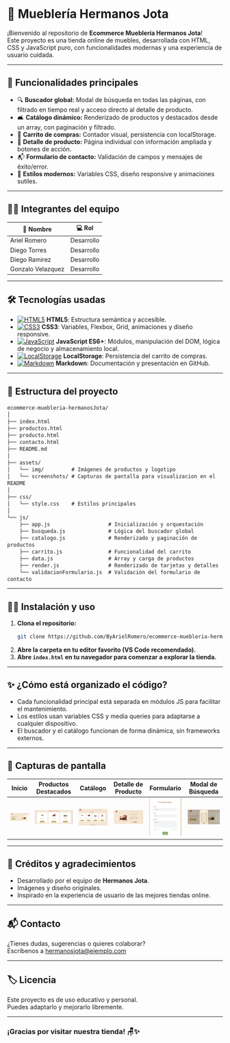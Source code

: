 # 🛒 Mueblería Hermanos Jota

¡Bienvenido al repositorio de **Ecommerce Mueblería Hermanos Jota**!  
Este proyecto es una tienda online de muebles, desarrollada con HTML, CSS y JavaScript puro, con funcionalidades modernas y una experiencia de usuario cuidada.

---

## 🚀 Funcionalidades principales

- 🔍 **Buscador global:** Modal de búsqueda en todas las páginas, con filtrado en tiempo real y acceso directo al detalle de producto.
- 🛋️ **Catálogo dinámico:** Renderizado de productos y destacados desde un array, con paginación y filtrado.
- 🛒 **Carrito de compras:** Contador visual, persistencia con localStorage.
- 📄 **Detalle de producto:** Página individual con información ampliada y botones de acción.
- 📬 **Formulario de contacto:** Validación de campos y mensajes de éxito/error.
- 🎨 **Estilos modernos:** Variables CSS, diseño responsive y animaciones sutiles.

---

## 👨‍💻 Integrantes del equipo

| 👤 Nombre           | 💻 Rol         |
|--------------------|-------------|
| Ariel Romero       | Desarrollo  |
| Diego Torres       | Desarrollo  |
| Diego Ramirez      | Desarrollo  |
| Gonzalo Velazquez  | Desarrollo  |

---

## 🛠️ Tecnologías usadas

- [![HTML5](https://img.shields.io/badge/HTML5-E34F26?logo=html5&logoColor=white)](https://developer.mozilla.org/es/docs/Web/HTML) **HTML5**: Estructura semántica y accesible.
- [![CSS3](https://img.shields.io/badge/CSS3-1572B6?logo=css3&logoColor=white)](https://developer.mozilla.org/es/docs/Web/CSS) **CSS3**: Variables, Flexbox, Grid, animaciones y diseño responsive.
- [![JavaScript](https://img.shields.io/badge/JavaScript-F7DF1E?logo=javascript&logoColor=black)](https://developer.mozilla.org/es/docs/Web/JavaScript) **JavaScript ES6+**: Módulos, manipulación del DOM, lógica de negocio y almacenamiento local.
- [![LocalStorage](https://img.shields.io/badge/LocalStorage-Persistencia-blue)](https://developer.mozilla.org/es/docs/Web/API/Window/localStorage) **LocalStorage**: Persistencia del carrito de compras.
- [![Markdown](https://img.shields.io/badge/Markdown-Documentaci%C3%B3n-9cf)](https://www.markdownguide.org/es/) **Markdown**: Documentación y presentación en GitHub.

---

## 📂 Estructura del proyecto

```plaintext
ecommerce-muebleria-hermanosJota/
│
├── index.html
├── productos.html
├── producto.html
├── contacto.html
├── README.md
│
├── assets/
│   └── img/         # Imágenes de productos y logotipo
│   └── screenshots/ # Capturas de pantalla para visualizacion en el README
│
├── css/
│   └── style.css    # Estilos principales
│
└── js/
    ├── app.js                   # Inicialización y orquestación
    ├── busqueda.js              # Lógica del buscador global
    ├── catalogo.js              # Renderizado y paginación de productos
    ├── carrito.js               # Funcionalidad del carrito
    ├── data.js                  # Array y carga de productos
    ├── render.js                # Renderizado de tarjetas y detalles
    └── validacionFormulario.js  # Validación del formulario de contacto
```

---

## 🧑‍💻 Instalación y uso

1. **Clona el repositorio:**
   ```bash
   git clone https://github.com/ByArielRomero/ecommerce-muebleria-hermanosJota.git
   ```
2. **Abre la carpeta en tu editor favorito (VS Code recomendado).**
3. **Abre `index.html` en tu navegador para comenzar a explorar la tienda.**

---

## ✨ ¿Cómo está organizado el código?

- Cada funcionalidad principal está separada en módulos JS para facilitar el mantenimiento.
- Los estilos usan variables CSS y media queries para adaptarse a cualquier dispositivo.
- El buscador y el catálogo funcionan de forma dinámica, sin frameworks externos.

---

## 📸 Capturas de pantalla

| Inicio | Productos Destacados | Catálogo | Detalle de Producto | Formulario | Modal de Búsqueda |
|--------|---------------------|----------|---------------------|------------|-------------------|
| ![](assets/screenshots/Inicio.png) | ![](assets/screenshots/ProductosDestacados.png) | ![](assets/screenshots/Catalogo.png) | ![](assets/screenshots/DetalleProducto.png) | ![](assets/screenshots/Formulario.png) | ![](assets/screenshots/ModalBusqueda.png) |

---

## 📝 Créditos y agradecimientos

- Desarrollado por el equipo de **Hermanos Jota**.
- Imágenes y diseño originales.
- Inspirado en la experiencia de usuario de las mejores tiendas online.

---

## 📬 Contacto

¿Tienes dudas, sugerencias o quieres colaborar?  
Escríbenos a [hermanosjota@ejemplo.com](mailto:hermanosjota@ejemplo.com)

---

## 🏷️ Licencia

Este proyecto es de uso educativo y personal.  
Puedes adaptarlo y mejorarlo libremente.

---

### ¡Gracias por visitar nuestra tienda! 🪑✨
